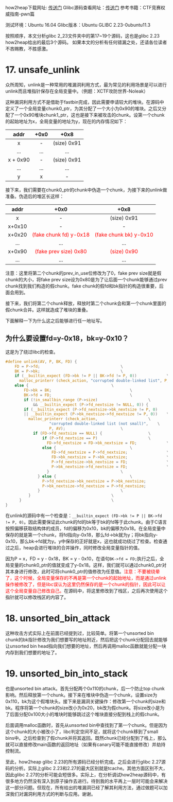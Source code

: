 how2heap下载网址: [传送门](https://github.com/shellphish/how2heap)
Glibc源码查看网址：[传送门](https://elixir.bootlin.com/glibc/glibc-2.23/source)
参考书籍：CTF竞赛权威指南-pwn篇

测试环境：Ubuntu 16.04
Glibc版本：Ubuntu GLIBC 2.23-0ubuntu11.3

按照顺序，本文分析glibc 2_23文件夹中的第17~19个源码，这也是glibc 2.23 how2heap给出的最后3个源码。
如果本文的分析有任何错漏之处，还请各位读者不吝赐教，不胜感激。

# 17. unsafe_unlink

众所周知，unlink是一种常用的堆漏洞利用方式，最为常见的利用场景是可以进行unlink而且堆指针保存在全局变量中。（例题：XCTF攻防世界-Noleak）

这种漏洞利用方式不是借助于fastbin完成，因此需要申请较大的堆块。在源码中定义了一个全局变量chunk0_ptr，为其分配了一个大小为0x90的堆块。之后又分配了一个0x90堆块chunk1_ptr，这也是接下来被攻击的chunk。设第一个chunk的起始地址为x，全局变量的地址为y，现在的内存情况如下：

|addr|+0x0|+0x8|
|:-:|:-:|:-:|
|x|-|(size) 0x91|
|...|...|...|
|x + 0x90|-|(size) 0x91|
|...|...|...|
|y|x|-|

接下来，我们需要在chunk0_ptr的chunk中伪造一个chunk，为接下来的unlink做准备。伪造后的堆区长这样：

|addr|+0x0|+0x8|
|:-:|:-:|:-:|
|x|-|(size) 0x91|
|x+0x10|-|-|
|x+0x20|<font color=red>(fake chunk fd) y-0x18</font>|<font color=red>(fake chunk bk) y-0x10</font>|
|...|...|...|
|x+0x90|<font color=red>(fake prev size) 0x80</font>|<font color=red>(size) 0x90</font>|
|...|...|...|

注意：这里将第二个chunk的prev_in_use位修改为了0，fake prev size就是假chunk的大小，将fake prev size设为0x80是为了让后面一个chunk能够通过prev chunk找到我们构造的假chunk。fake chunk的假fd和bk指针的构造很重要，后面会用到。

接下来，我们将第二个chunk释放，释放时第二个chunk会和第一个chunk里面的假chunk合并。这样就造成了堆块的重叠。

下面解释一下为什么这之后能够进行任一地址写。

## 为什么要设置fd=y-0x18，bk=y-0x10？

这是为了绕过libc的检查。

```C
#define unlink(AV, P, BK, FD) {                                            \
    FD = P->fd;								      \
    BK = P->bk;								      \
    if (__builtin_expect (FD->bk != P || BK->fd != P, 0))		      \
      malloc_printerr (check_action, "corrupted double-linked list", P, AV);  \
    else {								      \
        FD->bk = BK;							      \
        BK->fd = FD;							      \
        if (!in_smallbin_range (P->size)				      \
            && __builtin_expect (P->fd_nextsize != NULL, 0)) {		      \
	    if (__builtin_expect (P->fd_nextsize->bk_nextsize != P, 0)	      \
		|| __builtin_expect (P->bk_nextsize->fd_nextsize != P, 0))    \
	      malloc_printerr (check_action,				      \
			       "corrupted double-linked list (not small)",    \
			       P, AV);					      \
            if (FD->fd_nextsize == NULL) {				      \
                if (P->fd_nextsize == P)				      \
                  FD->fd_nextsize = FD->bk_nextsize = FD;		      \
                else {							      \
                    FD->fd_nextsize = P->fd_nextsize;			      \
                    FD->bk_nextsize = P->bk_nextsize;			      \
                    P->fd_nextsize->bk_nextsize = FD;			      \
                    P->bk_nextsize->fd_nextsize = FD;			      \
                  }							      \
              } else {							      \
                P->fd_nextsize->bk_nextsize = P->bk_nextsize;		      \
                P->bk_nextsize->fd_nextsize = P->fd_nextsize;		      \
              }								      \
          }								      \
      }									      \
}
```

在unlink的源码中有一个检查是：``__builtin_expect (FD->bk != P || BK->fd != P, 0)``。因此需要保证此chunk的fd的bk等于bk的fd等于此chunk。由于C语言按照偏移获取结构体的成员，fd的偏移为0x10，bk的偏移为0x18。在全局变量中保存的就是第一个chunk，将fd指向y-0x18，那么fd->bk就为y；将bk指向y-0x10，那么bk->fd就为y。y中保存的正好就是x，这也就成功绕过了检查。检查通过之后，heap会进行堆块的合并操作，同时修改全局变量指针的值。

因为P = x，FD = y - 0x18，BK = y - 0x10，在语句``BK->fd = FD;``执行之后，全局变量的chunk0_ptr的值就变成了y-0x18。这样，我们就可以通过chunk0_ptr对其本身进行修改，此时可将chunk0_ptr的值修改为任意值。<font color=red>注意：不要被绕晕了，这个时候，全局变量保存的不再是第一个chunk的起始地址，而是通过unlink操作被修改了，但是libc误认为这里仍然保存的是一个chunk的指针，因此可以让这个全局变量自己修改自己。</font>在源码中，将这里修改到了栈区，之后再次使用这个指针就可以修改栈区的内容了。

# 18. unsorted_bin_attack

这种攻击方式实际上在前面已经提到过，比较简单。将第一个unsorted bin chunk的bk指针修改为我们想要写的地址附近，然后把这个chunk分配回去就能够让unsorted bin head指向我们想要的地址，然后再调用malloc函数就能分配一块内存到我们想要的地址了。

# 19. unsorted_bin_into_stack

也是unsorted bin attack。首先分配两个0x110的chunk，后一个防止top chunk影响。然后释放第一个chunk。接下来在堆块中伪造一个chunk，设置size为0x110，bk为这个假堆块头。接下来是漏洞关键操作：修改第一个chunk的size和bk。程序将第一个chunk的size改小为0x20，bk改为假chunk。将size改小是为了后面分配0x100大小的堆块时能够跳过这个堆块直接分配到栈上的假chunk。

后面调用malloc函数时，首先从unsorted bin中查找到了第一个chunk。但是因为这个chunk的大小被改小了，libc判定空间不足，就将这个chunk移到了small bins中。之后检查到了假chunk并将其返回。既然chunk已经分配到了栈上，那么就可以直接修改main函数的返回地址（如果有canary可能不能直接修改）并劫持控制流。

至此，how2heap glibc 2.23的所有源码已经分析完成。之后会进行glibc 2.27源码的分析。实际上glibc 2.23和2.27的最大区别就是tcache。其他方面区别不大，因此glibc 2.27的分析可能会短很多。实际上，在分析调试how2heap源码中，有很多地方仍然没有深入到原子操作去进行。待到我的水平再上一层时可能会来解决这一部分问题。但现在，所有给出的堆漏洞已经了解其利用方法，通过做题可以加深我们对漏洞利用方式的判断与应用。谢谢。
